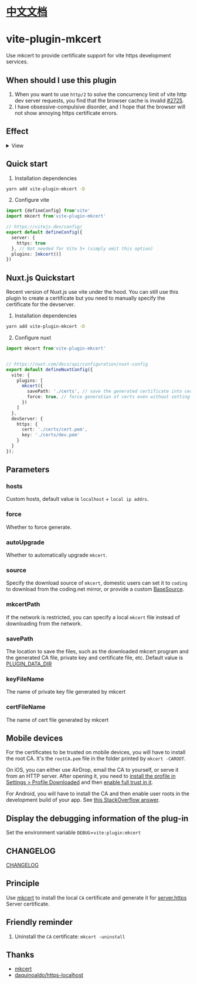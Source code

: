# [中文文档](README-zh_CN.md)

# vite-plugin-mkcert

Use mkcert to provide certificate support for vite https development services.

## When should I use this plugin

1. When you want to use `http/2` to solve the concurrency limit of vite http dev server requests, you find that the browser cache is invalid [#2725](https://github.com/vitejs/vite/issues/2725).
2. I have obsessive-compulsive disorder, and I hope that the browser will not show annoying https certificate errors.

## Effect

<details>
   <summary>View</summary>
   
   ![localhost](docs/assets/screenshot/localhost.png)

   ![127.0.0.1](docs/assets/screenshot/127.0.0.1.png)

   ![localhost](docs/assets/screenshot/localip.png)
</details>

## Quick start

1. Installation dependencies

```sh
yarn add vite-plugin-mkcert -D
```

2. Configure vite

```ts
import {defineConfig} from'vite'
import mkcert from'vite-plugin-mkcert'

// https://vitejs.dev/config/
export default defineConfig({
  server: {
    https: true
  }, // Not needed for Vite 5+ (simply omit this option)
  plugins: [mkcert()]
})
```

## Nuxt.js Quickstart

Recent version of Nuxt.js use vite under the hood. You can still use this plugin to create a certificate but you need to manually specify the certificate for the devserver.

1. Installation dependencies

```sh
yarn add vite-plugin-mkcert -D
```

2. Configure nuxt

```ts
import mkcert from'vite-plugin-mkcert'


// https://nuxt.com/docs/api/configuration/nuxt-config
export default defineNuxtConfig({
  vite: {
    plugins: [
      mkcert({
        savePath: './certs', // save the generated certificate into certs directory
        force: true, // force generation of certs even without setting https property in the vite config
      })
    ]
  },
  devServer: {
    https: {
      cert: './certs/cert.pem',
      key: './certs/dev.pem'
    }
  }
});
```

## Parameters
### hosts

Custom hosts, default value is `localhost` + `local ip addrs`.
### force

Whether to force generate.
### autoUpgrade

Whether to automatically upgrade `mkcert`.

### source

Specify the download source of `mkcert`, domestic users can set it to `coding` to download from the coding.net mirror, or provide a custom [BaseSource](plugin/mkcert/Source.ts).

### mkcertPath

If the network is restricted, you can specify a local `mkcert` file instead of downloading from the network.

### savePath

The location to save the files, such as the downloaded mkcert program and the generated CA file, private key and certificate file, etc. Default value is [PLUGIN_DATA_DIR](plugin/lib/constant.ts)

### keyFileName

The name of private key file generated by mkcert

### certFileName

The name of cert file generated by mkcert

## Mobile devices

For the certificates to be trusted on mobile devices, you will have to install the root CA. It's the `rootCA.pem` file in the folder printed by `mkcert -CAROOT`.

On iOS, you can either use AirDrop, email the CA to yourself, or serve it from an HTTP server. After opening it, you need to [install the profile in Settings > Profile Downloaded](https://github.com/FiloSottile/mkcert/issues/233#issuecomment-690110809) and then [enable full trust in it](https://support.apple.com/en-nz/HT204477).

For Android, you will have to install the CA and then enable user roots in the development build of your app. See [this StackOverflow answer](https://stackoverflow.com/a/22040887/749014).

## Display the debugging information of the plug-in

Set the environment variable `DEBUG`=`vite:plugin:mkcert`

## CHANGELOG

[CHANGELOG](CHANGELOG.md)

## Principle

Use [mkcert](https://github.com/FiloSottile/mkcert) to install the local `CA` certificate and generate it for [server.https](https://vitejs.bootcss.com/config/#server-https) Server certificate.

## Friendly reminder

1. Uninstall the `CA` certificate: `mkcert -uninstall`

## Thanks

- [mkcert](https://github.com/FiloSottile/mkcert)
- [daquinoaldo/https-localhost](https://github.com/daquinoaldo/https-localhost)
